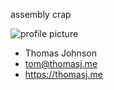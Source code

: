 assembly crap

![profile picture](https://thomasj.me/img/profilepic6.jpg)
- Thomas Johnson
- tom@thomasj.me
- https://thomasj.me
